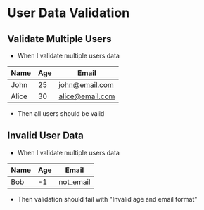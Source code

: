 # User Data Validation

## Validate Multiple Users

* When I validate multiple users data

| Name  | Age | Email           |
|-------|-----|-----------------|
| John  | 25  | john@email.com  |
| Alice | 30  | alice@email.com |

* Then all users should be valid

## Invalid User Data

* When I validate multiple users data

| Name  | Age | Email      |
|-------|-----|------------|
| Bob   | -1  | not_email  |

* Then validation should fail with "Invalid age and email format" 